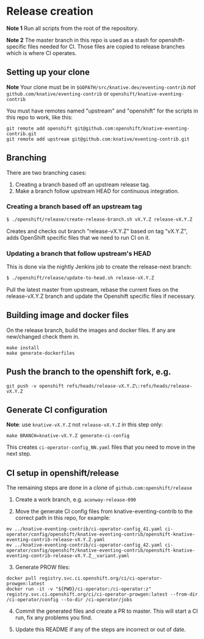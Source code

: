 # Release creation

**Note 1** Run all scripts from the root of the repository.

**Note 2** The master branch in this repo is used as a stash for
openshift-specific files needed for CI. Those files are copied to release
branches which is where CI operates.

## Setting up your clone

**Note** Your clone must be in `$GOPATH/src/knative.dev/eventing-contrib` *not*
`github.com/knative/eventing-contrib` or `openshift/knative-eventing-contrib`

You must have remotes named "upstream" and "openshift" for the scripts
in this repo to work, like this:

```
git remote add openshift git@github.com:openshift/knative-eventing-contrib.git
git remote add upstream git@github.com:knative/eventing-contrib.git
```

## Branching

There are two branching cases:

1. Creating a branch based off an upstream release tag.
2. Make a branch follow upstream HEAD for continuous integration.

### Creating a branch based off an upstream tag

```bash
$ ./openshift/release/create-release-branch.sh vX.Y.Z release-vX.Y.Z
```

Creates and checks out branch "release-vX.Y.Z" based on tag "vX.Y.Z", adds
OpenShift specific files that we need to run CI on it.

### Updating a branch that follow upstream's HEAD

This is done via the nightly Jenkins job to create the release-next branch:

```bash
$ ./openshift/release/update-to-head.sh release-vX.Y.Z
```

Pull the latest master from upstream, rebase the current fixes on the
release-vX.Y.Z branch and update the Openshift specific files if necessary.

## Building image and docker files

On the release branch, build the images and docker files. If any are new/changed check them in.

```
make install
make generate-dockerfiles
```

## Push the branch to the openshift fork, e.g.
```
git push -v openshift refs/heads/release-vX.Y.Z\:refs/heads/release-vX.Y.Z
```

## Generate CI configuration

**Note**: use `knative-vX.Y.Z` not `release-vX.Y.Z` in this step only:
```
make BRANCH=knative-vX.Y.Z generate-ci-config
```
This creates `ci-operator-config_NN.yaml` files that you need to move
in the next step.

## CI setup in openshift/release

The remaining steps are done in a clone of `github.com:openshift/release`

1. Create a work branch, e.g. `aconway-release-090`

2. Move the generate CI config files from knative-eventing-contrib to
   the correct path in this repo, for example:
```
mv ../knative-eventing-contrib/ci-operator-config_41.yaml ci-operator/config/openshift/knative-eventing-contrib/openshift-knative-eventing-contrib-release-vX.Y.Z.yaml
mv ../knative-eventing-contrib/ci-operator-config_42.yaml ci-operator/config/openshift/knative-eventing-contrib/openshift-knative-eventing-contrib-release-vX.Y.Z__variant.yaml
```

3. Generate PROW files:
```
docker pull registry.svc.ci.openshift.org/ci/ci-operator-prowgen:latest
docker run -it -v "${PWD}/ci-operator:/ci-operator:z" registry.svc.ci.openshift.org/ci/ci-operator-prowgen:latest --from-dir /ci-operator/config --to-dir /ci-operator/jobs
```

4. Commit the generated files and create a PR to master.
   This will start a CI run, fix any problems you find.

5. Update this README if any of the steps are incorrect or out of date.

